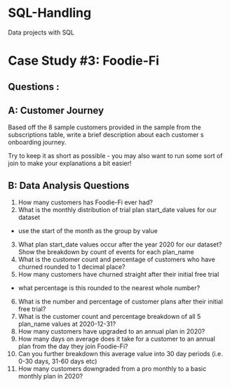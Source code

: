 # SQL-Handling
Data projects with SQL

Case Study #3: Foodie-Fi
===

Questions :
----

A: Customer Journey
----

Based off the 8 sample customers provided in the sample from the subscriptions table, 
write a brief description about each customer s onboarding journey.

Try to keep it as short as possible - you may also want to run some 
sort of join to make your explanations a bit easier!


B: Data Analysis Questions
----

1. How many customers has Foodie-Fi ever had?
2. What is the monthly distribution of trial plan start_date values for our dataset 
- use the start of the month as the group by value
3. What plan start_date values occur after the year 2020 for our dataset? 
Show the breakdown by count of events for each plan_name
4. What is the customer count and percentage of customers who have churned rounded to 1 decimal place?
5. How many customers have churned straight after their initial free trial 
- what percentage is this rounded to the nearest whole number?
6. What is the number and percentage of customer plans after their initial free trial?
7. What is the customer count and percentage breakdown of all 5 plan_name values at 2020-12-31?
8. How many customers have upgraded to an annual plan in 2020?
9. How many days on average does it take for a customer to an annual plan from the day they join Foodie-Fi?
10. Can you further breakdown this average value into 30 day periods (i.e. 0-30 days, 31-60 days etc)
11. How many customers downgraded from a pro monthly to a basic monthly plan in 2020?
